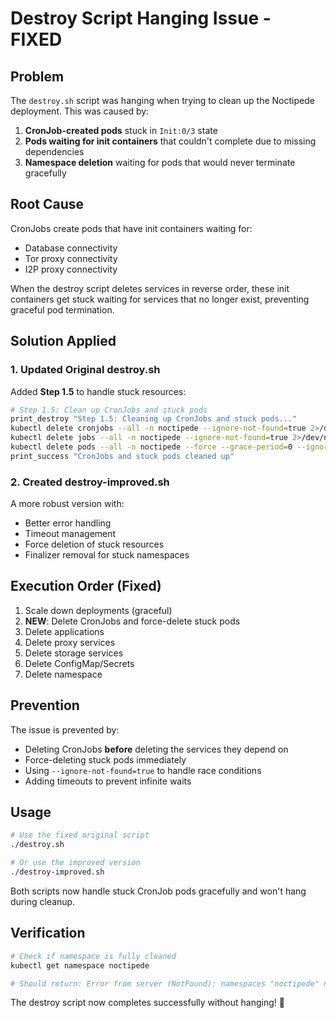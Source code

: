 # Destroy Script Hanging Issue - FIXED

## Problem
The `destroy.sh` script was hanging when trying to clean up the Noctipede deployment. This was caused by:

1. **CronJob-created pods** stuck in `Init:0/3` state
2. **Pods waiting for init containers** that couldn't complete due to missing dependencies
3. **Namespace deletion** waiting for pods that would never terminate gracefully

## Root Cause
CronJobs create pods that have init containers waiting for:
- Database connectivity
- Tor proxy connectivity  
- I2P proxy connectivity

When the destroy script deletes services in reverse order, these init containers get stuck waiting for services that no longer exist, preventing graceful pod termination.

## Solution Applied

### 1. Updated Original destroy.sh
Added **Step 1.5** to handle stuck resources:

```bash
# Step 1.5: Clean up CronJobs and stuck pods
print_destroy "Step 1.5: Cleaning up CronJobs and stuck pods..."
kubectl delete cronjobs --all -n noctipede --ignore-not-found=true 2>/dev/null || true
kubectl delete jobs --all -n noctipede --ignore-not-found=true 2>/dev/null || true
kubectl delete pods --all -n noctipede --force --grace-period=0 --ignore-not-found=true 2>/dev/null || true
print_success "CronJobs and stuck pods cleaned up"
```

### 2. Created destroy-improved.sh
A more robust version with:
- Better error handling
- Timeout management
- Force deletion of stuck resources
- Finalizer removal for stuck namespaces

## Execution Order (Fixed)
1. Scale down deployments (graceful)
2. **NEW**: Delete CronJobs and force-delete stuck pods
3. Delete applications
4. Delete proxy services
5. Delete storage services
6. Delete ConfigMap/Secrets
7. Delete namespace

## Prevention
The issue is prevented by:
- Deleting CronJobs **before** deleting the services they depend on
- Force-deleting stuck pods immediately
- Using `--ignore-not-found=true` to handle race conditions
- Adding timeouts to prevent infinite waits

## Usage
```bash
# Use the fixed original script
./destroy.sh

# Or use the improved version
./destroy-improved.sh
```

Both scripts now handle stuck CronJob pods gracefully and won't hang during cleanup.

## Verification
```bash
# Check if namespace is fully cleaned
kubectl get namespace noctipede

# Should return: Error from server (NotFound): namespaces "noctipede" not found
```

The destroy script now completes successfully without hanging! 🎉
